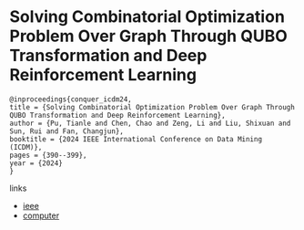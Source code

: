 # Solving Combinatorial Optimization Problem Over Graph Through QUBO Transformation and Deep Reinforcement Learning

```
@inproceedings{conquer_icdm24,
title = {Solving Combinatorial Optimization Problem Over Graph Through QUBO Transformation and Deep Reinforcement Learning},
author = {Pu, Tianle and Chen, Chao and Zeng, Li and Liu, Shixuan and Sun, Rui and Fan, Changjun},
booktitle = {2024 IEEE International Conference on Data Mining (ICDM)},
pages = {390--399},
year = {2024}
}
```

links
- [ieee](https://doi.org/10.1109/ICDM59182.2024.00046)
- [computer](https://doi.ieeecomputersociety.org/10.1109/ICDM59182.2024.00046)
